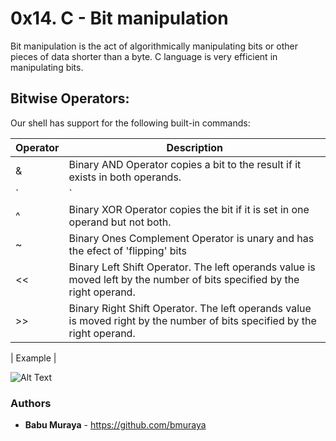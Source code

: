 # 0x14. C - Bit manipulation


Bit manipulation is the act of algorithmically manipulating bits or other pieces of data shorter than a byte. C language is very efficient in manipulating bits.

## Bitwise Operators:

Our shell has support for the following built-in commands:

| Operator              | Description                                                                                             |
| ------------------- | ----------------------------------------------------------------------------------------- |
| &            | Binary AND Operator copies a bit to the result if it exists in both operands.  |
| `|`          | Binary OR Operator copies a bit if it exists in eather operand..       |
| ^            | Binary XOR Operator copies the bit if it is set in one operand but not both.  |
| ~            | Binary Ones Complement Operator is unary and has the efect of 'flipping' bits |
| <<           | Binary Left Shift Operator. The left operands value is moved left by the number of bits specified by the right operand.  |
| >>           | Binary Right Shift Operator. The left operands value is moved right by the number of bits specified by the right operand. |

| Example  |

![Alt Text](https://s3.amazonaws.com/intranet-projects-files/holbertonschool-low_level_programming/232/bitwise.PNG
)

### Authors

* **Babu Muraya** - https://github.com/bmuraya

